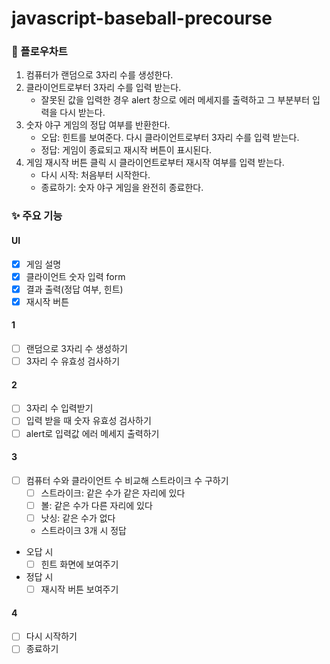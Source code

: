 # javascript-baseball-precourse

### 🎏 플로우차트

1. 컴퓨터가 랜덤으로 3자리 수를 생성한다.
2. 클라이언트로부터 3자리 수를 입력 받는다.
   - 잘못된 값을 입력한 경우 alert 창으로 에러 메세지를 출력하고 그 부분부터 입력을 다시 받는다.
3. 숫자 야구 게임의 정답 여부를 반환한다.
   - 오답: 힌트를 보여준다. 다시 클라이언트로부터 3자리 수를 입력 받는다.
   - 정답: 게임이 종료되고 재시작 버튼이 표시된다.
4. 게임 재시작 버튼 클릭 시 클라이언트로부터 재시작 여부를 입력 받는다.
   - 다시 시작: 처음부터 시작한다.
   - 종료하기: 숫자 야구 게임을 완전히 종료한다.

### ✨ 주요 기능

#### UI

- [x] 게임 설명
- [x] 클라이언트 숫자 입력 form
- [x] 결과 출력(정답 여부, 힌트)
- [x] 재시작 버튼

#### 1

- [ ] 랜덤으로 3자리 수 생성하기
- [ ] 3자리 수 유효성 검사하기

#### 2

- [ ] 3자리 수 입력받기
- [ ] 입력 받을 때 숫자 유효성 검사하기
- [ ] alert로 입력값 에러 메세지 출력하기

#### 3

- [ ] 컴퓨터 수와 클라이언트 수 비교해 스트라이크 수 구하기
  - [ ] 스트라이크: 같은 수가 같은 자리에 있다
  - [ ] 볼: 같은 수가 다른 자리에 있다
  - [ ] 낫싱: 같은 수가 없다
  - 스트라이크 3개 시 정답
- 오답 시
  - [ ] 힌트 화면에 보여주기
- 정답 시
  - [ ] 재시작 버튼 보여주기

#### 4

- [ ] 다시 시작하기
- [ ] 종료하기

